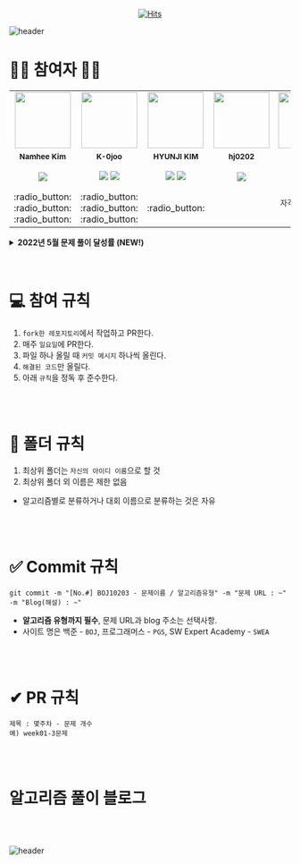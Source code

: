 <div align=center>
  
[![Hits](https://hits.seeyoufarm.com/api/count/incr/badge.svg?url=https%3A%2F%2Fgithub.com%2FK-0joo%2FAlgo_Study&count_bg=%2379C83D&title_bg=%23555555&icon=&icon_color=%23E7E7E7&title=hits&edge_flat=false)](https://hits.seeyoufarm.com)
  
</div>

![header](https://capsule-render.vercel.app/api?type=waving&color=timeAuto&height=300&section=header&text=Algorithm%20Coding%20Study%&fontSize=50&animation=twinkling)

# 👩‍🌾 참여자 👨‍🌾
<table>
  <tr>
    <td align="center"><a href="https://github.com/nhee0410"><img src="https://avatars.githubusercontent.com/u/49919262?v=4?s=100" width="100px;" alt=""></td>
    <td align="center"><a href="https://github.com/K-0joo"><img src="https://avatars.githubusercontent.com/u/83263735?v=4?s=100" width="100px;" alt=""></td>  
    <td align="center"><a href="https://github.com/Hyun-Jiii"><img src="https://avatars.githubusercontent.com/u/81578775?v=4?s=100" width="100px;" alt=""></td>
    <td align="center"><a href="https://github.com/hj0202"><img src="https://avatars.githubusercontent.com/u/49390080?v=4?v=4?s=100" width="100px;" alt=""></td>
    <td align="center"><a href="https://github.com/PinkTeddyBear777"><img src="https://avatars.githubusercontent.com/u/93895246?v=4?v=4?s=100" width="100px;" alt=""></td>
  </tr>
  <tr>
    <td align="center"><sub><b>Namhee Kim</b></td>
    <td align="center"><sub><b>K-0joo</b></td>
    <td align="center"><sub><b>HYUNJI KIM</b></td>
    <td align="center"><sub><b>hj0202</b></td>
    <td align="center"><sub><b>쥬니</b></td>
  </tr>
  <tr>
    <td align="center"><img src="https://img.shields.io/badge/java-%23ED8B00.svg?style=flat-square&logo=java&logoColor=white"/>
    <td align="center"><img src="https://img.shields.io/badge/java-%23ED8B00.svg?style=flat-square&logo=java&logoColor=white"/>  <img src="https://img.shields.io/badge/c-%2300599C.svg?style=flat-square&logo=c&logoColor=white"/>
    <td align="center"><img src="https://img.shields.io/badge/java-%23ED8B00.svg?style=flat-square&logo=java&logoColor=white"/> <img src="https://img.shields.io/badge/javascript-F7DF1E?style=flat-square&logo=javascript&logoColor=white"> 
    <td align="center"><img src="https://img.shields.io/badge/c++-%2300599C.svg?style=flat-square&logo=c%2B%2B&logoColor=white"/>
    <td align="center"><img src="https://img.shields.io/badge/c-%2300599C.svg?style=flat-square&logo=c&logoColor=white"/>  <img src="https://img.shields.io/badge/c++-%2300599C.svg?style=flat-square&logo=c%2B%2B&logoColor=white"/><br><img src="https://img.shields.io/badge/c%23-%23239120.svg?style=flat-square&logo=c-sharp&logoColor=white"/>  <img src="https://img.shields.io/badge/python-3670A0?style=flat-square&logo=python&logoColor=ffdd54"/></br>
  </tr>
  <tr>
    <td align="center">:radio_button: :radio_button: :radio_button:</td>
    <td align="center">:radio_button: :radio_button: :radio_button:</td>
    <td align="center">:radio_button:</td>
    <td align="center"></td>
    <td align="center"><sub>자격증 공부로 휴식기</td>
  </tr>
</table>

<details>
  <summary><b>2022년 5월 문제 풀이 달성률 (NEW!)</b></summary>
<div markdown="1">

  5월 이후 달성률 테이블을 표기할 공간

</div>
</details>

</br>
</br>

# 💻 참여 규칙
1. `fork한 레포지토리`에서 작업하고 PR한다.
2. 매주 `일요일`에 PR한다.
3. 파일 하나 올릴 때 `커밋 메시지` 하나씩 올린다.
4. `해결된 코드`만 올릴다.
5. 아래 `규칙`을 정독 후 준수한다.

</br>
</br>

# 📁 폴더 규칙
1. 최상위 폴더는 `자신의 아이디 이름`으로 할 것
2. 최상위 폴더 외 이름은 제한 없음

+ 알고리즘별로 분류하거나 대회 이름으로 분류하는 것은 자유

</br>
</br>

# ✅ Commit 규칙
```
git commit -m "[No.#] BOJ10203 - 문제이름 / 알고리즘유형" -m "문제 URL : ~" -m "Blog(해설) : ~"
```
- **알고리즘 유형까지 필수**, 문제 URL과 blog 주소는 선택사항.
- 사이트 명은 백준 - `BOJ`, 프로그래머스 - `PGS`, SW Expert Academy - `SWEA`

</br>
</br>

# ✔ PR 규칙

```
제목 : 몇주차 - 문제 개수
예) week01-3문제
```

</br>
</br>


  
# 알고리즘 풀이 블로그 


</br>
</br>


![header](https://capsule-render.vercel.app/api?type=wave&color=timeAuto&height=100&section=footer)
